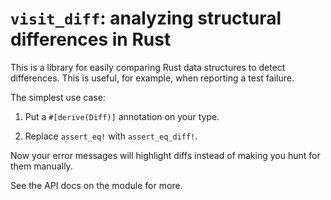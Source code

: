 # `visit_diff`: analyzing structural differences in Rust

This is a library for easily comparing Rust data structures to detect
differences. This is useful, for example, when reporting a test failure.

The simplest use case:

1. Put a `#[derive(Diff)]` annotation on your type.

2. Replace `assert_eq!` with `assert_eq_diff!`.

Now your error messages will highlight diffs instead of making you hunt for them
manually.

See the API docs on the module for more.
